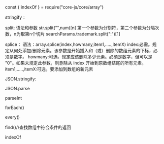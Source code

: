 const { indexOf } = require("core-js/core/array")


stringify：


split:
语法和参数
str.split("",num)[n] 第一个参数为分割符，第二个参数为分隔次数，n为取第n个切片
searchParams.trademark.split(":")[1]


splice：
语法：array.splice(index,howmany,item1,.....,itemX)
index:必需。规定从何处添加/删除元素。该参数是开始插入和（或）删除的数组元素的下标，必须是数字。
howmany:可选。规定应该删除多少元素。必须是数字，但可以是 "0"。如果未规定此参数，则删除从 index 开始到原数组结尾的所有元素。
item1,.....,itemX:可选。要添加到数组的新元素

JSON.stringify:

JSON.parse

parseInt

forEach()

every()

find()//查找数组中符合条件的返回

indexOf